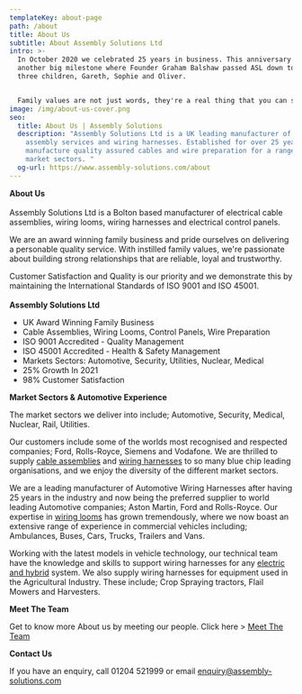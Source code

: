 ```yaml
---
templateKey: about-page
path: /about
title: About Us
subtitle: About Assembly Solutions Ltd
intro: >-
  In October 2020 we celebrated 25 years in business. This anniversary followed
  another big milestone where Founder Graham Balshaw passed ASL down to his
  three children, Gareth, Sophie and Oliver.


  Family values are not just words, they're a real thing that you can see when walking around the factory. We work together as a team, sharing the same vision, values and goals.
image: /img/about-us-cover.png
seo:
  title: About Us | Assembly Solutions
  description: "Assembly Solutions Ltd is a UK leading manufacturer of cable
    assembly services and wiring harnesses. Established for over 25 years, we
    manufacture quality assured cables and wire preparation for a range of
    market sectors. "
  og-url: https://www.assembly-solutions.com/about
---
```

**About Us**\
\
Assembly Solutions Ltd is a Bolton based manufacturer of electrical cable assemblies, wiring looms, wiring harnesses and electrical control panels.

We are an award winning family business and pride ourselves on delivering a personable quality service. With instilled family values, we're passionate about building strong relationships that are reliable, loyal and trustworthy.

Customer Satisfaction and Quality is our priority and we demonstrate this by maintaining the International Standards of ISO 9001 and ISO 45001. \
\
**Assembly Solutions Ltd**

* UK Award Winning Family Business
* Cable Assemblies, Wiring Looms, Control Panels, Wire Preparation
* ISO 9001 Accredited - Quality Management
* ISO 45001 Accredited - Health & Safety Management
* Markets Sectors: Automotive, Security, Utilities, Nuclear, Medical
* 25% Growth In 2021
* 98% Customer Satisfaction

**Market Sectors & Automotive Experience**

The market sectors we deliver into include; Automotive, Security, Medical, Nuclear, Rail, Utilities.

Our customers include some of the worlds most recognised and respected companies; Ford, Rolls-Royce, Siemens and Vodafone. We are thrilled to supply [cable assemblies](https://www.assembly-solutions.com/cable-assemblies) and [wiring harnesses](https://www.assembly-solutions.com/wiring-harness) to so many blue chip leading organisations, and we enjoy the diversity of the different market sectors.

We are a leading manufacturer of Automotive Wiring Harnesses after having 25 years in the industry and now being the preferred supplier to world leading Automotive companies; Aston Martin, Ford and Rolls-Royce. Our expertise in [wiring looms](https://www.assembly-solutions.com/wiring-loom) has grown tremendously, where we now boast an extensive range of experience in commercial vehicles including; Ambulances, Buses, Cars, Trucks, Trailers and Vans.

Working with the latest models in vehicle technology, our technical team have the knowledge and skills to support wiring harnesses for any [electric and hybrid](https://www.assembly-solutions.com/electric-vehicle-and-hybrid-vehicle-wiring-harnesses) system. We also supply wiring harnesses for equipment used in the Agricultural Industry. These include; Crop Spraying tractors, Flail Mowers and Harvesters.

**Meet The Team**

Get to know more About us by meeting our people. Click here > [Meet The Team](https://www.assembly-solutions.com/team)

**Contact Us**

If you have an enquiry, call 01204 521999 or email enquiry@assembly-solutions.com